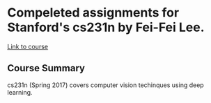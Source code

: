 # Compeleted assignments for Stanford's cs231n by Fei-Fei Lee.
[Link to course](http://cs231n.github.io/)

## Course Summary
cs231n (Spring 2017) covers computer vision techinques using deep learning. 
